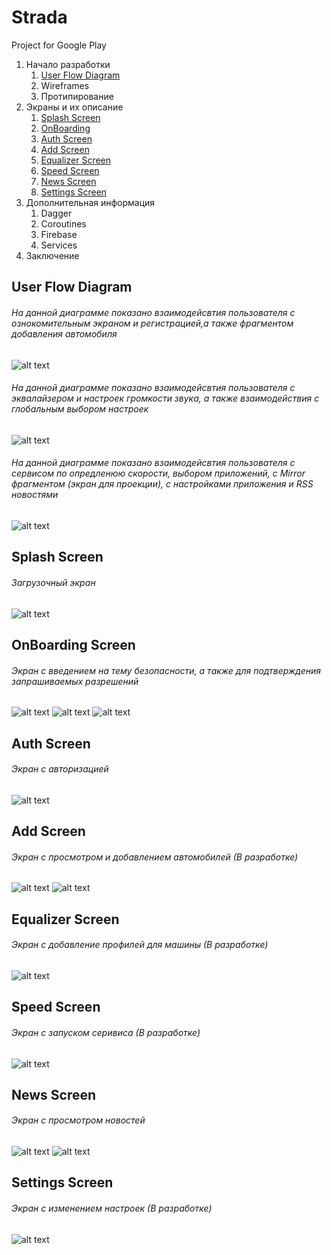 # Strada

Project for Google Play

1. Начало разработки
    1. [User Flow Diagram](#User-Flow-Diagram)
    2. Wireframes
    3. Протипирование
2. Экраны и их описание
    1. [Splash Screen](#Splash-Screen)
    2. [OnBoarding](#OnBoarding-Screen)
    3. [Auth Screen](#Auth-Screen)
    4. [Add Screen](#Add-Screen)
    5. [Equalizer Screen](#Equalizer-Screen)
    6. [Speed Screen](#Speed-Screen)
    7. [News Screen](#News-Screen)
    8. [Settings Screen](#Settings-Screen)
3. Дополнительная информация
    1. Dagger
    2. Coroutines
    3. Firebase
    4. Services
4. Заключение



## User Flow Diagram

###### На данной диаграмме показано взаимодейсвтия пользователя с ознокомительным экраном и регистрацией,а также фрагментом добавления автомобиля
![alt text](sourse/user_flow_diagram/user_flow_part_1.png)

###### На данной диаграмме показано взаимодейсвтия пользователя с эквалайзером и настроек громкости звука, а также взаимодействия с глобальным выбором настроек
![alt text](sourse/user_flow_diagram/user_flow_part_2.png)

###### На данной диаграмме показано взаимодейсвтия пользователя с сервисом по опредленюю скорости, выбором приложений, с Mirror фрагментом (экран для проекции), с настройками приложения и RSS новостями
![alt text](sourse/user_flow_diagram/user_flow_part_3.png)


## Splash Screen
###### Загрузочный экран
![alt text](sourse/screen_app/splash.png)

## OnBoarding Screen
###### Экран с введением на тему безопасности, а также для подтверждения запрашиваемых разрешений
![alt text](sourse/screen_app/onboarding1.png)
![alt text](sourse/screen_app/onboarding2.png)
![alt text](sourse/screen_app/onboarding3.png)

## Auth Screen
###### Экран с авторизацией
![alt text](sourse/screen_app/authscreen.png)

## Add Screen 
###### Экран с просмотром и добавлением автомобилей (В разработке)
![alt text](sourse/screen_app/addcar.png)
![alt text](sourse/screen_app/addcar2.png)

## Equalizer Screen 
###### Экран с добавление профилей для машины (В разработке)
![alt text](sourse/screen_app/equalizer.png)

## Speed Screen
###### Экран с запуском серивиса  (В разработке)
![alt text](sourse/screen_app/speed.png)

## News Screen
###### Экран с просмотром новостей 
![alt text](sourse/screen_app/news1.png)
![alt text](sourse/screen_app/news2.png)

## Settings Screen 
###### Экран с изменением настроек (В разработке)
![alt text](sourse/screen_app/settings.png)